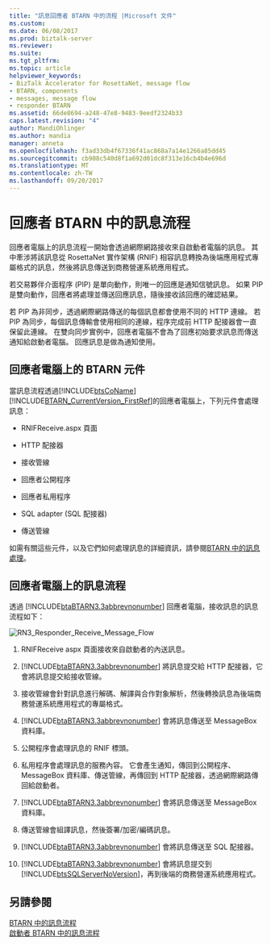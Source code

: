 ```yaml
---
title: "訊息回應者 BTARN 中的流程 |Microsoft 文件"
ms.custom: 
ms.date: 06/08/2017
ms.prod: biztalk-server
ms.reviewer: 
ms.suite: 
ms.tgt_pltfrm: 
ms.topic: article
helpviewer_keywords:
- BizTalk Accelerator for RosettaNet, message flow
- BTARN, components
- messages, message flow
- responder BTARN
ms.assetid: 66de8694-a248-47e8-9483-9eedf2324b33
caps.latest.revision: "4"
author: MandiOhlinger
ms.author: mandia
manager: anneta
ms.openlocfilehash: f3ad33db4f67336f41ac868a7a14e1266a85dd45
ms.sourcegitcommit: cb908c540d8f1a692d01dc8f313e16cb4b4e696d
ms.translationtype: MT
ms.contentlocale: zh-TW
ms.lasthandoff: 09/20/2017
---
```

# <a name="message-flow-in-the-responder-btarn"></a>回應者 BTARN 中的訊息流程
回應者電腦上的訊息流程一開始會透過網際網路接收來自啟動者電腦的訊息。 其中牽涉將該訊息從 RosettaNet 實作架構 (RNIF) 相容訊息轉換為後端應用程式專屬格式的訊息，然後將訊息傳送到商務營運系統應用程式。  
  
 若交易夥伴介面程序 (PIP) 是單向動作，則唯一的回應是通知信號訊息。 如果 PIP 是雙向動作，回應者將處理並傳送回應訊息，隨後接收該回應的確認結果。  
  
 若 PIP 為非同步，透過網際網路傳送的每個訊息都會使用不同的 HTTP 連線。 若 PIP 為同步，每個訊息傳輸會使用相同的連線，程序完成前 HTTP 配接器會一直保留此連線。 在雙向同步實例中，回應者電腦不會為了回應初始要求訊息而傳送通知給啟動者電腦。 回應訊息是做為通知使用。  
  
## <a name="btarn-components-on-the-responder-computer"></a>回應者電腦上的 BTARN 元件  
 當訊息流程透過[!INCLUDE[btsCoName](../../includes/btsconame-md.md)][!INCLUDE[BTARN_CurrentVersion_FirstRef](../../includes/btarn-currentversion-firstref-md.md)]的回應者電腦上，下列元件會處理訊息：  
  
-   RNIFReceive.aspx 頁面  
  
-   HTTP 配接器  
  
-   接收管線  
  
-   回應者公開程序  
  
-   回應者私用程序  
  
-   SQL adapter (SQL 配接器)  
  
-   傳送管線  
  
 如需有關這些元件，以及它們如何處理訊息的詳細資訊，請參閱[BTARN 中的訊息處理](../../adapters-and-accelerators/accelerator-rosettanet/message-processing-in-btarn.md)。  
  
## <a name="message-flow-on-the-responder-computer"></a>回應者電腦上的訊息流程  
 透過 [!INCLUDE[btaBTARN3.3abbrevnonumber](../../includes/btabtarn3-3abbrevnonumber-md.md)] 回應者電腦，接收訊息的訊息流程如下：  
  
 ![](../../adapters-and-accelerators/accelerator-rosettanet/media/rn3-responder-receive-message-flow.gif "RN3_Responder_Receive_Message_Flow")  
  
1.  RNIFReceive aspx 頁面接收來自啟動者的內送訊息。  
  
2.  [!INCLUDE[btaBTARN3.3abbrevnonumber](../../includes/btabtarn3-3abbrevnonumber-md.md)] 將訊息提交給 HTTP 配接器，它會將訊息提交給接收管線。  
  
3.  接收管線會針對訊息進行解碼、解譯與合作對象解析，然後轉換訊息為後端商務營運系統應用程式的專屬格式。  
  
4.  [!INCLUDE[btaBTARN3.3abbrevnonumber](../../includes/btabtarn3-3abbrevnonumber-md.md)] 會將訊息傳送至 MessageBox 資料庫。  
  
5.  公開程序會處理訊息的 RNIF 標頭。  
  
6.  私用程序會處理訊息的服務內容。 它會產生通知，傳回到公開程序、MessageBox 資料庫、傳送管線，再傳回到 HTTP 配接器，透過網際網路傳回給啟動者。  
  
7.  [!INCLUDE[btaBTARN3.3abbrevnonumber](../../includes/btabtarn3-3abbrevnonumber-md.md)] 會將訊息傳送至 MessageBox 資料庫。  
  
8.  傳送管線會組譯訊息，然後簽署/加密/編碼訊息。  
  
9. [!INCLUDE[btaBTARN3.3abbrevnonumber](../../includes/btabtarn3-3abbrevnonumber-md.md)] 會將訊息傳送至 SQL 配接器。  
  
10. [!INCLUDE[btaBTARN3.3abbrevnonumber](../../includes/btabtarn3-3abbrevnonumber-md.md)] 會將訊息提交到 [!INCLUDE[btsSQLServerNoVersion](../../includes/btssqlservernoversion-md.md)]，再到後端的商務營運系統應用程式。  
  
## <a name="see-also"></a>另請參閱  
 [BTARN 中的訊息流程](../../adapters-and-accelerators/accelerator-rosettanet/message-flow-in-btarn.md)   
 [啟動者 BTARN 中的訊息流程](../../adapters-and-accelerators/accelerator-rosettanet/message-flow-in-the-initiator-btarn.md)
